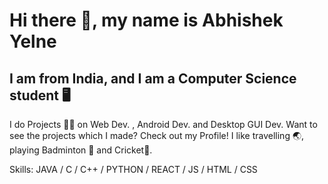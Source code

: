 # Hi there 👋, my name is Abhishek Yelne
## I am from India, and I am a Computer Science student 🖥️

I do Projects 👨‍💻 on Web Dev. , Android Dev. and Desktop GUI Dev. Want to see the projects which I made? Check out my Profile! I like travelling 🌏, playing Badminton 🏸 and Cricket🏏.

Skills: JAVA / C / C++ / PYTHON / REACT / JS / HTML / CSS
